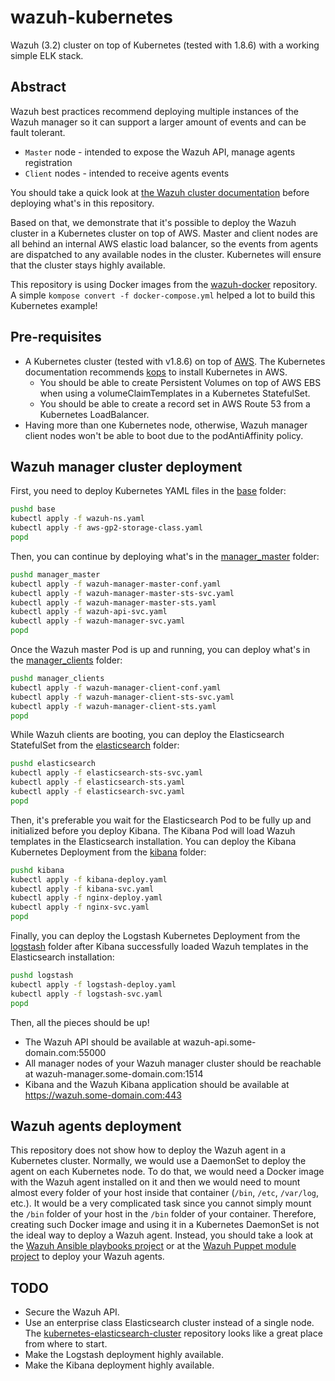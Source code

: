 # wazuh-kubernetes
Wazuh (3.2) cluster on top of Kubernetes (tested with 1.8.6) with a working simple ELK stack.

## Abstract
Wazuh best practices recommend deploying multiple instances of the Wazuh manager so it can support a larger amount of events and can be fault tolerant.
* `Master` node - intended to expose the Wazuh API, manage agents registration
* `Client` nodes - intended to receive agents events

You should take a quick look at [the Wazuh cluster documentation](https://documentation.wazuh.com/current/user-manual/manager/wazuh-cluster.html) before deploying what's in this repository.

Based on that, we demonstrate that it's possible to deploy the Wazuh cluster in a Kubernetes cluster on top of AWS. Master and client nodes are all behind an internal AWS elastic load balancer, so the events from agents are dispatched to any available nodes in the cluster. Kubernetes will ensure that the cluster stays highly available.

This repository is using Docker images from the [wazuh-docker](https://github.com/wazuh/wazuh-docker) repository. A simple `kompose convert -f docker-compose.yml` helped a lot to build this Kubernetes example!

## Pre-requisites
* A Kubernetes cluster (tested with v1.8.6) on top of [AWS](https://aws.amazon.com/). The Kubernetes documentation recommends [kops](https://kubernetes.io/docs/getting-started-guides/kops/) to install Kubernetes in AWS.
  * You should be able to create Persistent Volumes on top of AWS EBS when using a volumeClaimTemplates in a Kubernetes StatefulSet.
  * You should be able to create a record set in AWS Route 53 from a Kubernetes LoadBalancer.
* Having more than one Kubernetes node, otherwise, Wazuh manager client nodes won't be able to boot due to the podAntiAffinity policy.

## Wazuh manager cluster deployment
First, you need to deploy Kubernetes YAML files in the [base](base) folder:
```BASH
pushd base
kubectl apply -f wazuh-ns.yaml
kubectl apply -f aws-gp2-storage-class.yaml
popd
```

Then, you can continue by deploying what's in the [manager_master](manager_master) folder:
```BASH
pushd manager_master
kubectl apply -f wazuh-manager-master-conf.yaml
kubectl apply -f wazuh-manager-master-sts-svc.yaml
kubectl apply -f wazuh-manager-master-sts.yaml
kubectl apply -f wazuh-api-svc.yaml
kubectl apply -f wazuh-manager-svc.yaml
popd
```

Once the Wazuh master Pod is up and running, you can deploy what's in the [manager_clients](manager_clients) folder:
```BASH
pushd manager_clients
kubectl apply -f wazuh-manager-client-conf.yaml
kubectl apply -f wazuh-manager-client-sts-svc.yaml
kubectl apply -f wazuh-manager-client-sts.yaml
popd
```

While Wazuh clients are booting, you can deploy the Elasticsearch StatefulSet from the [elasticsearch](elasticsearch) folder:
```BASH
pushd elasticsearch
kubectl apply -f elasticsearch-sts-svc.yaml
kubectl apply -f elasticsearch-sts.yaml
kubectl apply -f elasticsearch-svc.yaml
popd
```

Then, it's preferable you wait for the Elasticsearch Pod to be fully up and initialized before you deploy Kibana. The Kibana Pod will load Wazuh templates in the Elasticsearch installation. You can deploy the Kibana Kubernetes Deployment from the [kibana](kibana) folder:
```BASH
pushd kibana
kubectl apply -f kibana-deploy.yaml
kubectl apply -f kibana-svc.yaml
kubectl apply -f nginx-deploy.yaml
kubectl apply -f nginx-svc.yaml
popd
```

Finally, you can deploy the Logstash Kubernetes Deployment from the [logstash](logstash) folder after Kibana successfully loaded Wazuh templates in the Elasticsearch installation:
```BASH
pushd logstash
kubectl apply -f logstash-deploy.yaml
kubectl apply -f logstash-svc.yaml
popd
```

Then, all the pieces should be up!
* The Wazuh API should be available at wazuh-api.some-domain.com:55000
* All manager nodes of your Wazuh manager cluster should be reachable at wazuh-manager.some-domain.com:1514
* Kibana and the Wazuh Kibana application should be available at https://wazuh.some-domain.com:443

## Wazuh agents deployment
This repository does not show how to deploy the Wazuh agent in a Kubernetes cluster. Normally, we would use a DaemonSet to deploy the agent on each Kubernetes node. To do that, we would need a Docker image with the Wazuh agent installed on it and then we would need to mount almost every folder of your host inside that container (`/bin`, `/etc`, `/var/log`, etc.). It would be a very complicated task since you cannot simply mount the `/bin` folder of your host in the `/bin` folder of your container. Therefore, creating such Docker image and using it in a Kubernetes DaemonSet is not the ideal way to deploy a Wazuh agent. Instead, you should take a look at the [Wazuh Ansible playbooks project](https://github.com/wazuh/wazuh-ansible) or at the [Wazuh Puppet module project](https://github.com/wazuh/wazuh-puppet) to deploy your Wazuh agents.

## TODO
* Secure the Wazuh API.
* Use an enterprise class Elasticsearch cluster instead of a single node. The [kubernetes-elasticsearch-cluster](https://github.com/pires/kubernetes-elasticsearch-cluster) repository looks like a great place from where to start.
* Make the Logstash deployment highly available.
* Make the Kibana deployment highly available.
